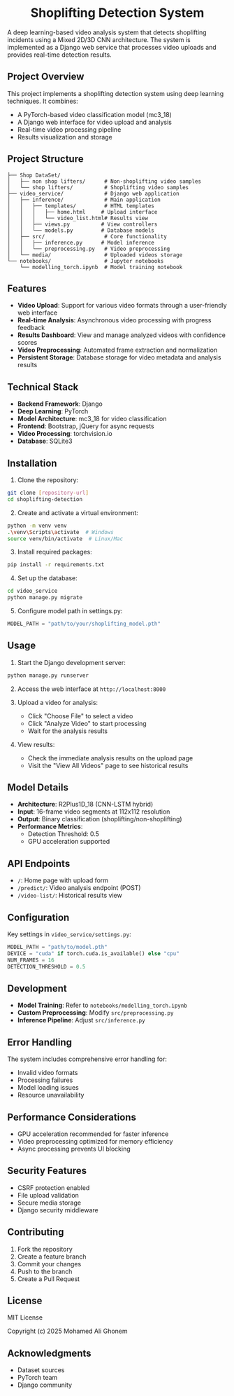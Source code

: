 # <div align="center"> Shoplifting Detection System </div>

A deep learning-based video analysis system that detects shoplifting incidents using a Mixed 2D/3D CNN architecture. The system is implemented as a Django web service that processes video uploads and provides real-time detection results.

## Project Overview

This project implements a shoplifting detection system using deep learning techniques. It combines:
- A PyTorch-based video classification model (mc3_18)
- A Django web interface for video upload and analysis
- Real-time video processing pipeline
- Results visualization and storage

## Project Structure

```
├── Shop DataSet/
│   ├── non shop lifters/      # Non-shoplifting video samples
│   └── shop lifters/          # Shoplifting video samples
├── video_service/             # Django web application
│   ├── inference/             # Main application
│   │   ├── templates/         # HTML templates
│   │   │   ├── home.html     # Upload interface
│   │   │   └── video_list.html# Results view
│   │   ├── views.py          # View controllers
│   │   └── models.py         # Database models
│   ├── src/                   # Core functionality
│   │   ├── inference.py      # Model inference
│   │   └── preprocessing.py   # Video preprocessing
│   └── media/                 # Uploaded videos storage
└── notebooks/                 # Jupyter notebooks
    └── modelling_torch.ipynb  # Model training notebook

```

## Features

- **Video Upload**: Support for various video formats through a user-friendly web interface
- **Real-time Analysis**: Asynchronous video processing with progress feedback
- **Results Dashboard**: View and manage analyzed videos with confidence scores
- **Video Preprocessing**: Automated frame extraction and normalization
- **Persistent Storage**: Database storage for video metadata and analysis results

## Technical Stack

- **Backend Framework**: Django
- **Deep Learning**: PyTorch
- **Model Architecture**: mc3_18 for video classification
- **Frontend**: Bootstrap, jQuery for async requests
- **Video Processing**: torchvision.io
- **Database**: SQLite3

## Installation

1. Clone the repository:
```bash
git clone [repository-url]
cd shoplifting-detection
```

2. Create and activate a virtual environment:
```bash
python -m venv venv
.\venv\Scripts\activate  # Windows
source venv/bin/activate  # Linux/Mac
```

3. Install required packages:
```bash
pip install -r requirements.txt
```

4. Set up the database:
```bash
cd video_service
python manage.py migrate
```

5. Configure model path in settings.py:
```python
MODEL_PATH = "path/to/your/shoplifting_model.pth"
```

## Usage

1. Start the Django development server:
```bash
python manage.py runserver
```

2. Access the web interface at `http://localhost:8000`

3. Upload a video for analysis:
   - Click "Choose File" to select a video
   - Click "Analyze Video" to start processing
   - Wait for the analysis results

4. View results:
   - Check the immediate analysis results on the upload page
   - Visit the "View All Videos" page to see historical results

## Model Details

- **Architecture**: R2Plus1D_18 (CNN-LSTM hybrid)
- **Input**: 16-frame video segments at 112x112 resolution
- **Output**: Binary classification (shoplifting/non-shoplifting)
- **Performance Metrics**:
  - Detection Threshold: 0.5
  - GPU acceleration supported

## API Endpoints

- `/`: Home page with upload form
- `/predict/`: Video analysis endpoint (POST)
- `/video-list/`: Historical results view

## Configuration

Key settings in `video_service/settings.py`:
```python
MODEL_PATH = "path/to/model.pth"
DEVICE = "cuda" if torch.cuda.is_available() else "cpu"
NUM_FRAMES = 16
DETECTION_THRESHOLD = 0.5
```

## Development

- **Model Training**: Refer to `notebooks/modelling_torch.ipynb`
- **Custom Preprocessing**: Modify `src/preprocessing.py`
- **Inference Pipeline**: Adjust `src/inference.py`

## Error Handling

The system includes comprehensive error handling for:
- Invalid video formats
- Processing failures
- Model loading issues
- Resource unavailability

## Performance Considerations

- GPU acceleration recommended for faster inference
- Video preprocessing optimized for memory efficiency
- Async processing prevents UI blocking

## Security Features

- CSRF protection enabled
- File upload validation
- Secure media storage
- Django security middleware

## Contributing

1. Fork the repository
2. Create a feature branch
3. Commit your changes
4. Push to the branch
5. Create a Pull Request

## License

MIT License

Copyright (c) 2025 Mohamed Ali Ghonem


## Acknowledgments

- Dataset sources
- PyTorch team
- Django community


